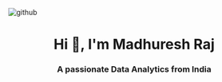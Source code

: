 ![github](https://github.com/user-attachments/assets/fc3b47df-eb5e-46ad-bc9c-b9be60eb1ab4)

<h1 align="center">Hi 👋, I'm Madhuresh Raj</h1>
<h3 align="center">A passionate Data Analytics from India</h3>
